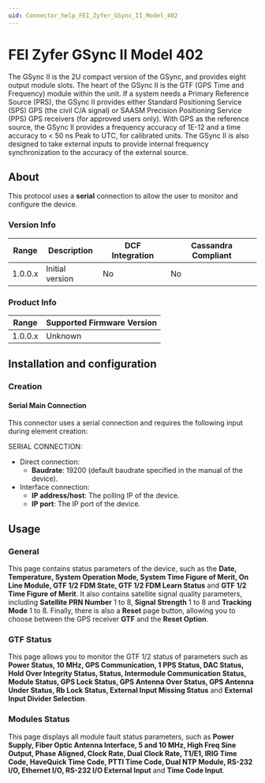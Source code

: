 ```yaml
---
uid: Connector_help_FEI_Zyfer_GSync_II_Model_402
---
```


# FEI Zyfer GSync II Model 402

The GSync II is the 2U compact version of the GSync, and provides eight output module slots. The heart of the GSync II is the GTF (GPS Time and Frequency) module within the unit. If a system needs a Primary Reference Source (PRS), the GSync II provides either Standard Positioning Service (SPS) GPS (the civil C/A signal) or SAASM Precision Positioning Service (PPS) GPS receivers (for approved users only). With GPS as the reference source, the GSync II provides a frequency accuracy of 1E-12 and a time accuracy to \< 50 ns Peak to UTC, for calibrated units. The GSync II is also designed to take external inputs to provide internal frequency synchronization to the accuracy of the external source.

## About

This protocol uses a **serial** connection to allow the user to monitor and configure the device.

### Version Info

| Range | Description | DCF Integration | Cassandra Compliant |
|------------------|-----------------|---------------------|-------------------------|
| 1.0.0.x          | Initial version | No                  | No                      |

### Product Info

| Range | Supported Firmware Version |
|------------------|-----------------------------|
| 1.0.0.x          | Unknown                     |

## Installation and configuration

### Creation

#### Serial Main Connection

This connector uses a serial connection and requires the following input during element creation:

SERIAL CONNECTION:

- Direct connection:
  - **Baudrate**: 19200 (default baudrate specified in the manual of the device).
- Interface connection:
  - **IP address/host**: The polling IP of the device.
  - **IP port**: The IP port of the device.

## Usage

### General

This page contains status parameters of the device, such as the **Date, Temperature, System Operation Mode, System Time Figure of Merit, On Line Module, GTF 1/2 FDM State, GTF 1/2 FDM Learn Status** and **GTF 1/2 Time Figure of Merit**. It also contains satellite signal quality parameters, including **Satellite PRN Number** 1 to 8, **Signal Strength** 1 to 8 and **Tracking Mode** 1 to 8. Finally, there is also a **Reset** page button, allowing you to choose between the GPS receiver **GTF** and the **Reset Option**.

### GTF Status

This page allows you to monitor the GTF 1/2 status of parameters such as **Power Status, 10 MHz, GPS Communication, 1 PPS Status, DAC Status, Hold Over Integrity Status, Status, Intermodule Communication Status, Module Status, GPS Lock Status, GPS Antenna Over Status, GPS Antenna Under Status, Rb Lock Status, External Input Missing Status** and **External Input Divider Selection**.

### Modules Status

This page displays all module fault status parameters, such as **Power Supply, Fiber Optic Antenna Interface, 5 and 10 MHz, High Freq Sine Output, Phase Aligned, Clock Rate, Dual Clock Rate, T1/E1, IRIG Time Code, HaveQuick Time Code, PTTI Time Code, Dual NTP Module, RS-232 I/O, Ethernet I/O, RS-232 I/O External Input** and **Time Code Input**.
